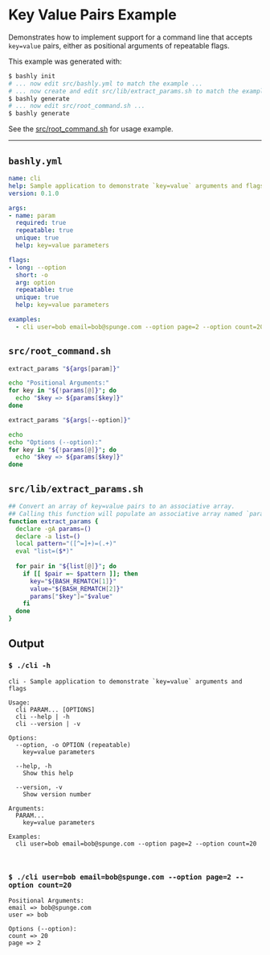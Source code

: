 # Key Value Pairs Example

Demonstrates how to implement support for a command line that accepts
`key=value` pairs, either as positional arguments of repeatable flags.

This example was generated with:

```bash
$ bashly init
# ... now edit src/bashly.yml to match the example ...
# ... now create and edit src/lib/extract_params.sh to match the example ...
$ bashly generate
# ... now edit src/root_command.sh ...
$ bashly generate
```

See the [src/root_command.sh](src/root_command.sh) for usage example.


<!-- include: src/root_command.sh src/lib/extract_params.sh -->

-----

## `bashly.yml`

````yaml
name: cli
help: Sample application to demonstrate `key=value` arguments and flags
version: 0.1.0

args:
- name: param
  required: true
  repeatable: true
  unique: true
  help: key=value parameters

flags:
- long: --option
  short: -o
  arg: option
  repeatable: true
  unique: true
  help: key=value parameters

examples:
  - cli user=bob email=bob@spunge.com --option page=2 --option count=20
````

## `src/root_command.sh`

````bash
extract_params "${args[param]}"

echo "Positional Arguments:"
for key in "${!params[@]}"; do
  echo "$key => ${params[$key]}"
done

extract_params "${args[--option]}"

echo
echo "Options (--option):"
for key in "${!params[@]}"; do
  echo "$key => ${params[$key]}"
done

````

## `src/lib/extract_params.sh`

````bash
## Convert an array of key=value pairs to an associative array.
## Calling this function will populate an associative array named `params`.
function extract_params {
  declare -gA params=()
  declare -a list=()
  local pattern="([^=]+)=(.+)"
  eval "list=($*)"
  
  for pair in "${list[@]}"; do
    if [[ $pair =~ $pattern ]]; then
      key="${BASH_REMATCH[1]}"
      value="${BASH_REMATCH[2]}"
      params["$key"]="$value"
    fi
  done
}
````


## Output

### `$ ./cli -h`

````shell
cli - Sample application to demonstrate `key=value` arguments and flags

Usage:
  cli PARAM... [OPTIONS]
  cli --help | -h
  cli --version | -v

Options:
  --option, -o OPTION (repeatable)
    key=value parameters

  --help, -h
    Show this help

  --version, -v
    Show version number

Arguments:
  PARAM...
    key=value parameters

Examples:
  cli user=bob email=bob@spunge.com --option page=2 --option count=20



````

### `$ ./cli user=bob email=bob@spunge.com --option page=2 --option count=20`

````shell
Positional Arguments:
email => bob@spunge.com
user => bob

Options (--option):
count => 20
page => 2


````



